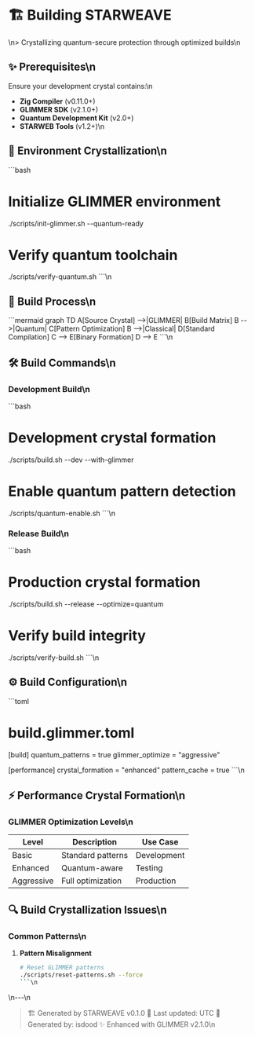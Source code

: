 # 🏗️ Building STARWEAVE
\n> Crystallizing quantum-secure protection through optimized builds\n
## ✨ Prerequisites\n
Ensure your development crystal contains:\n
- **Zig Compiler** (v0.11.0+)
- **GLIMMER SDK** (v2.1.0+)
- **Quantum Development Kit** (v2.0+)
- **STARWEB Tools** (v1.2+)\n
## 💠 Environment Crystallization\n
\`\`\`bash
# Initialize GLIMMER environment
./scripts/init-glimmer.sh --quantum-ready

# Verify quantum toolchain
./scripts/verify-quantum.sh
\`\`\`\n
## 🌟 Build Process\n
\`\`\`mermaid
graph TD
    A[Source Crystal] -->|GLIMMER| B[Build Matrix]
    B -->|Quantum| C[Pattern Optimization]
    B -->|Classical| D[Standard Compilation]
    C --> E[Binary Formation]
    D --> E
\`\`\`\n
## 🛠️ Build Commands\n
### Development Build\n
\`\`\`bash
# Development crystal formation
./scripts/build.sh --dev --with-glimmer

# Enable quantum pattern detection
./scripts/quantum-enable.sh
\`\`\`\n
### Release Build\n
\`\`\`bash
# Production crystal formation
./scripts/build.sh --release --optimize=quantum

# Verify build integrity
./scripts/verify-build.sh
\`\`\`\n
## ⚙️ Build Configuration\n
\`\`\`toml
# build.glimmer.toml
[build]
quantum_patterns = true
glimmer_optimize = "aggressive"

[performance]
crystal_formation = "enhanced"
pattern_cache = true
\`\`\`\n
## ⚡ Performance Crystal Formation\n
### GLIMMER Optimization Levels\n
| Level | Description | Use Case |
|-------|-------------|-----------|
| Basic | Standard patterns | Development |
| Enhanced | Quantum-aware | Testing |
| Aggressive | Full optimization | Production |\n
## 🔍 Build Crystallization Issues\n
### Common Patterns\n
1. **Pattern Misalignment**
   ```bash
   # Reset GLIMMER patterns
   ./scripts/reset-patterns.sh --force
   ```\n
\n---\n
> 🏗️ Generated by STARWEAVE v0.1.0
> 📅 Last updated:  UTC
> 👤 Generated by: isdood
> ✨ Enhanced with GLIMMER v2.1.0\n
